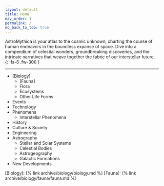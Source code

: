 ```yaml
---
layout: default
title: Home
nav_order: 1
permalink: /
no_back_to_top: true
---
```


AstroMythica is your atlas to the cosmic unknown, charting the course of human endeavors in the boundless expanse of space. Dive into a compendium of celestial wonders, groundbreaking discoveries, and the intricate narratives that weave together the fabric of our interstellar future.
{: .fs-6 .fw-300 }

---

- [Biology]
    - [Fauna]
    - Flora
    - Ecosystems
    - Other Life Forms
- Events
- Technology
- Phenomena
    - Interstellar Phenomena
- History
- Culture & Society
- Engineering
- Astrography
    - Stellar and Solar Systems
    - Celestial Bodies
    - Astrogeography
    - Galactic Formations
- New Developments

[Biology]: {% link archive/biology/biology.md %}
[Fauna]: {% link archive/biology/fauna/fauna.md %}

